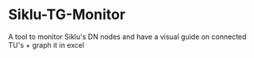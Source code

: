 # Siklu-TG-Monitor
A tool to monitor Siklu's DN nodes and have a visual guide on connected TU's + graph it in excel 
